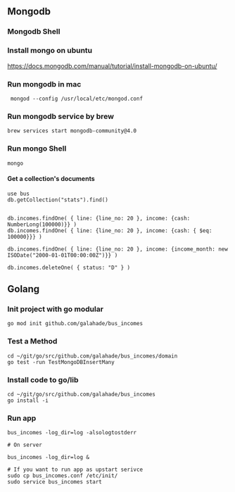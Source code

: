 ## Mongodb

### Mongodb Shell

### Install mongo on ubuntu
https://docs.mongodb.com/manual/tutorial/install-mongodb-on-ubuntu/

### Run mongodb in mac
```
 mongod --config /usr/local/etc/mongod.conf
```

### Run mongodb service by brew
```
brew services start mongodb-community@4.0
```

### Run mongo Shell
```
mongo
```

#### Get a collection's documents
```
use bus
db.getCollection("stats").find()


db.incomes.findOne( { line: {line_no: 20 }, income: {cash: NumberLong(100000)}} )
db.incomes.findOne( { line: {line_no: 20 }, income: {cash: { $eq: 100000}}} )

db.incomes.findOne( { line: {line_no: 20 }, income: {income_month: new ISODate("2000-01-01T00:00:00Z")}} )

db.incomes.deleteOne( { status: "D" } )

```

## Golang

### Init project with go modular 
```
go mod init github.com/galahade/bus_incomes
```

### Test a Method
```
cd ~/git/go/src/github.com/galahade/bus_incomes/domain
go test -run TestMongoDBInsertMany
```

### Install code to go/lib
```
cd ~/git/go/src/github.com/galahade/bus_incomes
go install -i
```


### Run app
```
bus_incomes -log_dir=log -alsologtostderr

# On server

bus_incomes -log_dir=log &

# If you want to run app as upstart serivce 
sudo cp bus_incomes.conf /etc/init/
sudo service bus_incomes start
```
